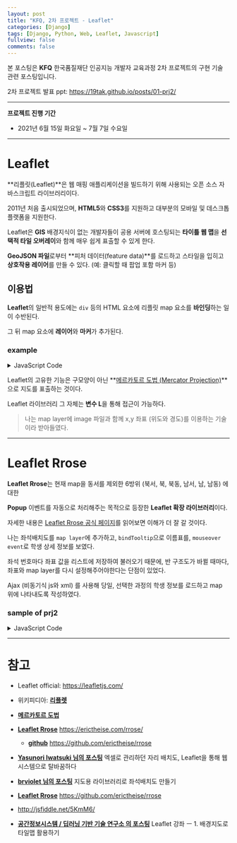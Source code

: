 ```yaml
---
layout: post
title: "KFQ, 2차 프로젝트 - Leaflet"
categories: [Django]
tags: [Django, Python, Web, Leaflet, Javascript]
fullview: false
comments: false
---
```


본 포스팅은 **KFQ** 한국품질재단 인공지능 개발자 교육과정 2차 프로젝트의 구현 기술 관련 포스팅입니다.

2차 프로젝트 발표 ppt: <https://19tak.github.io/posts/01-prj2/>

---

**프로젝트 진행 기간**
- 2021년 6월 15일 화요일 ~ 7월 7일 수요일

---

# Leaflet

**리플릿(Leaflet)**은 웹 매핑 애플리케이션을 빌드하기 위해 사용되는 오픈 소스 자바스크립트 라이브러리이다. 

2011년 처음 출시되었으며, **HTML5**와 **CSS3**를 지원하고 대부분의 모바일 및 데스크톱 플랫폼을 지원한다.

Leaflet은 **GIS** 배경지식이 없는 개발자들이 공용 서버에 호스팅되는 **타이틀 웹 맵**을 **선택적 타일 오버레이**와 함께 매우 쉽게 표출할 수 있게 한다.

**GeoJSON 파일**로부터 **피처 데이터(feature data)**를 로드하고 스타일을 입히고 **상호작용 레이어**를 만들 수 있다. (예: 클릭할 때 팝업 포함 마커 등)

## 이용법

**Leaflet**의 일반적 용도에는 `div` 등의 HTML 요소에 리플릿 map 요소를 **바인딩**하는 일이 수반된다. 

그 뒤 map 요소에 **레이어**와 **마커**가 추가된다.

### **example**

<script async src="//jsfiddle.net/19tak/4en0Lg6w/24/embed/"></script>


<details>
<summary>JavaScript Code</summary>
<div markdown="1">

```
// default zoom
var zoom = 17;
// center of the map
var center = [37.558240, 127.000258];
// Create the map
var map = L.map('map', { attributionControl: false }).setView(center, zoom);

// Set up the OSM layer
L.tileLayer('http://{s}.tile.openstreetmap.org/{z}/{x}/{y}.png', { maxZoom: 18 }).addTo(map);

// add a marker in the given location
L.marker(center)
.bindPopup("내가 졸업한 동국대학교")
.on("mouseover",function(evt){this.openPopup();})
.on("mouseout",function(evt){this.closePopup();}).addTo(map);
```

</div>
</details>


Leaflet의 고유한 기능은 구모양이 아닌 **[메르카토르 도법 (Mercator Projection)](https://ko.wikipedia.org/wiki/%EB%A9%94%EB%A5%B4%EC%B9%B4%ED%86%A0%EB%A5%B4_%EB%8F%84%EB%B2%95)**으로 지도를 표출하는 것이다.

Leaflet 라이브러리 그 자체는 **변수 L**을 통해 접근이 가능하다.

> 나는 map layer에 image 파일과 함께 x,y 좌표 (위도와 경도)를 이용하는 기술이라 받아들였다.

---

# Leaflet Rrose

**Leaflet Rrose**는 현재 map을 동서를 제외한 6방위 (북서, 북, 북동, 남서, 남, 남동) 에 대한 

**Popup** 이벤트를 자동으로 처리해주는 목적으로 등장한 **Leaflet 확장 라이브러리**이다.

자세한 내용은 [Leaflet Rrose 공식 페이지](https://erictheise.com/rrose/)를 읽어보면 이해가 더 잘 갈 것이다.

나는 좌석배치도를 `map layer`에 추가하고, `bindTooltip`으로 이름표를, `mouseover event`로 학생 상세 정보를 보였다.

좌석 번호마다 좌표 값을 리스트에 저장하여 불러오기 때문에, 반 구조도가 바뀔 때마다, 좌표와 map layer를 다시 설정해주어야한다는 단점이 있었다.

Ajax (비동기식 js와 xml) 를 사용해 당일, 선택한 과정의 학생 정보를 로드하고 map 위에 나타내도록 작성하였다.

### **sample of prj2**

<script async src="//jsfiddle.net/19tak/4abq0nfr/29/embed/"></script>

<details>
<summary>JavaScript Code</summary>
<div markdown="1">

```
var map = L.map('map', {crs: L.CRS.Simple, zoomControl: false, maxZoom: 0, dragging: true});
var imgurl = 'https://user-images.githubusercontent.com/84369912/130463456-9247b3bc-8daf-488e-b8c7-c7e9a17a7d22.png' // 이미지 경로
var bounds = [[0,0], [680,1500]]; // 이미지의 해상도를 bounds로 설정한다. [y,x]
L.imageOverlay( imgurl, bounds).addTo(map); // 배경 이미지를 설정한다.
map.fitBounds(bounds); // 표현 영역을 설정한다

const column = [143,373,603,833,1063,1293]; // 분단 x 좌표
const row = [160,285,410,535,650]; // 몇번째 자리인지 y 좌표
var set = []; // 좌석 번호가 담길 좌표 리스트
for(var i=0; i<column.length; i++) {
	for(var j=0; j<row.length; j++) {				
		set[i*row.length+j]=[i*row.length+j+1,column[i],row[j]]; // set[e] = [좌석번호, x좌표, y좌표]
		// console.log(set[i*row.length+j]);
	}
}

const color = ['green','red','orange','gray'];

function seat_on(seat_num, select_class, nameValue, majorValue, daily_info,state,emailValue) {
	var name='"'+nameValue+'"';
	var class_name='"'+select_class+'"';
	var major='"'+majorValue+'"';
	var temperature=daily_info[1];
	var email=emailValue;
	var url = "'https://user-images.githubusercontent.com/84369912/127220954-701d3e97-6d9d-447a-b99f-1a31e4b7b03d.png'";
	var img_url = "<img src="+url+">";
	var color_name = color[state];
	// jsfiddle에서 Rrose가 먹통임... 왜징..
  /* var popup_content = new L.Rrose({ autoPan: false, offset: new L.Point(0,-10), closeButton: false })
	.setContent("<center>"+name+"</center><br />"+img_url+"<br />\
	<br /><center>반 : "+class_name+" 반</center><br />\
	<center>전공 : "+major+"</center><br />\
	<center>체온 : "+temperature+" 도</center>"); */

	L.circle([set[seat_num-1][2], set[seat_num-1][1]], {color: color_name, radius: 23, fillOpacity: 1}).addTo(map)
	/* .bindTooltip(name, {permanent: true, direction: 'center', opacity: 1}).openTooltip() */
	.bindPopup("<center>"+name+"</center><br />"+img_url+"<br />\
	<br /><center>반 : "+class_name+" 반</center><br />\
	<center>전공 : "+major+"</center><br />\
	<center>체온 : "+temperature+" 도</center>")
	.on("mouseover", function(evt) { this.openPopup(); })
	.on("mouseout", function(evt) { this.closePopup(); });
}

seat_on(17,"ai","한정탁","기계로봇에너지공학과",[0,36.5],0,"wjdxkrdl123@naver.com")
```

</div>
</details>

---

# 참고

+ Leaflet official: <https://leafletjs.com/>

+ 위키피디아: **[리플렛](https://ko.wikipedia.org/wiki/%EB%A6%AC%ED%94%8C%EB%A6%BF_(%EC%86%8C%ED%94%84%ED%8A%B8%EC%9B%A8%EC%96%B4)#cite_note-4)**

+ **[메르카토르 도법](https://ko.wikipedia.org/wiki/%EB%A9%94%EB%A5%B4%EC%B9%B4%ED%86%A0%EB%A5%B4_%EB%8F%84%EB%B2%95)**

+ **[Leaflet Rrose](https://erictheise.com/rrose/)** <https://erictheise.com/rrose/>
    - **[github](https://github.com/erictheise/rrose)** <https://github.com/erictheise/rrose> 

+ **[Yasunori Iwatsuki 님의 포스팅](https://engineering.linecorp.com/ko/blog/floor-map-management-system-on-web-with-leaflet/ "엑셀로 관리하던 자리 배치도, Leaflet을 통해 웹 시스템으로 탈바꿈하다")**
엑셀로 관리하던 자리 배치도, Leaflet을 통해 웹 시스템으로 탈바꿈하다

+ **[brviolet 님의 포스팅](https://velog.io/@brviolet/%EC%A7%80%EB%8F%84%EC%9A%A9-%EB%9D%BC%EC%9D%B4%EB%B8%8C%EB%9F%AC%EB%A6%AC%EB%A1%9C-%EC%A2%8C%EC%84%9D%EB%B0%B0%EC%B9%98%EB%8F%84-%EB%A7%8C%EB%93%A4%EA%B8%B0 "지도용 라이브러리로 좌석배치도 만들기")**
지도용 라이브러리로 좌석배치도 만들기

+ **[Leaflet Rrose](https://github.com/erictheise/rrose)** <https://github.com/erictheise/rrose>

+ <http://jsfiddle.net/5KmM6/>

+ **[공간정보시스템 / 딥러닝 기반 기술 연구소 의 포스팅](http://www.gisdeveloper.co.kr/?p=2281 "Leaflet 강좌 ㅡ 1. 배경지도로 타일맵 활용하기")**
Leaflet 강좌 ㅡ 1. 배경지도로 타일맵 활용하기